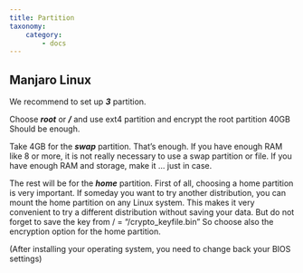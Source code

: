 ```yaml
---
title: Partition
taxonomy:
    category:
        - docs
---
```


## Manjaro Linux
We recommend to set up **_3_** partition.

Choose **_root_** or **_/_** and use ext4 partition and encrypt the root partition 40GB Should be enough.

Take 4GB for the **_swap_** partition. That’s enough. If you have enough RAM like 8 or more, it is not really necessary to use a swap partition or file. If you have enough RAM and storage, make it ... just in case.

The rest will be for the **_home_** partition. First of all, choosing a home partition is very important. If someday you want to try another distribution, you can mount the home partition on any Linux system.
This makes it very convenient to try a different distribution without saving your data. But do not forget to save the key from / = “/crypto_keyfile.bin”
So choose also the encryption option for the home partition.

(After installing your operating system, you need to change back your BIOS settings)